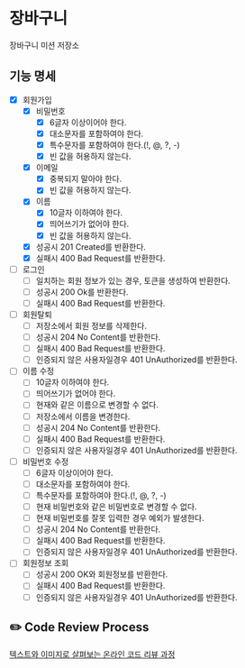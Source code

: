 # 장바구니
장바구니 미션 저장소

## 기능 명세
- [x] 회원가입
  - [x] 비밀번호
    - [x] 6글자 이상이어야 한다.
    - [x] 대소문자를 포함하여야 한다.
    - [x] 특수문자를 포함하여야 한다.(!, @, ?, -)
    - [x] 빈 값을 허용하지 않는다.
  - [x] 이메일
    - [x] 중복되지 말아야 한다.
    - [x] 빈 값을 허용하지 않는다.
  - [x] 이름
    - [x] 10글자 이하여야 한다.
    - [x] 띄어쓰기가 없어야 한다.
    - [x] 빈 값을 허용하지 않는다.
  - [x] 성공시 201 Created를 반환한다.
  - [x] 실패시 400 Bad Request를 반환한다.
- [ ] 로그인
  - [ ] 일치하는 회원 정보가 있는 경우, 토큰을 생성하여 반환한다.
  - [ ] 성공시 200 Ok를 반환한다.
  - [ ] 실패시 400 Bad Request를 반환한다.
- [ ] 회원탈퇴
  - [ ] 저장소에서 회원 정보를 삭제한다.
  - [ ] 성공시 204 No Content를 반환한다.
  - [ ] 실패시 400 Bad Request를 반환한다.
  - [ ] 인증되지 않은 사용자일경우 401 UnAuthorized를 반환한다.
- [ ] 이름 수정
  - [ ] 10글자 이하여야 한다.
  - [ ] 띄어쓰기가 없어야 한다.
  - [ ] 현재와 같은 이름으로 변경할 수 없다.
  - [ ] 저장소에서 이름을 변경한다.
  - [ ] 성공시 204 No Content를 반환한다.
  - [ ] 실패시 400 Bad Request를 반환한다.
  - [ ] 인증되지 않은 사용자일경우 401 UnAuthorized를 반환한다.
- [ ] 비밀번호 수정
  - [ ] 6글자 이상이어야 한다.
  - [ ] 대소문자를 포함하여야 한다.
  - [ ] 특수문자를 포함하여야 한다.(!, @, ?, -)
  - [ ] 현재 비밀번호와 같은 비밀번호로 변경할 수 없다.
  - [ ] 현재 비밀번호를 잘못 입력한 경우 예외가 발생한다.
  - [ ] 성공시 204 No Content를 반환한다.
  - [ ] 실패시 400 Bad Request를 반환한다.
  - [ ] 인증되지 않은 사용자일경우 401 UnAuthorized를 반환한다.
- [ ] 회원정보 조회
  - [ ] 성공시 200 OK와 회원정보를 반환한다.
  - [ ] 실패시 400 Bad Request를 반환한다.
  - [ ] 인증되지 않은 사용자일경우 401 UnAuthorized를 반환한다.

## ✏️ Code Review Process
[텍스트와 이미지로 살펴보는 온라인 코드 리뷰 과정](https://github.com/next-step/nextstep-docs/tree/master/codereview)
